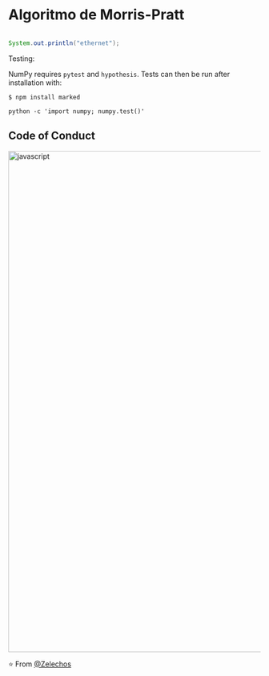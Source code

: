 # Algoritmo de Morris-Pratt

```java

System.out.println("ethernet");


```

Testing:

NumPy requires `pytest` and `hypothesis`. Tests can then be run after installation with:

`$ npm install marked`

`python -c 'import numpy; numpy.test()'`

## Code of Conduct

<img align="center" src="https://user-images.githubusercontent.com/73097560/115834477-dbab4500-a447-11eb-908a-139a6edaec5c.gif" alt="javascript" width="1000"/>
<!--  <img src="https://github.com/DHANOLA/DHANOLA/raw/output/github-contribution-grid-snake.svg" alt="snake"> -->

⭐️ From [@Zelechos](https://github.com/Zelechos)
